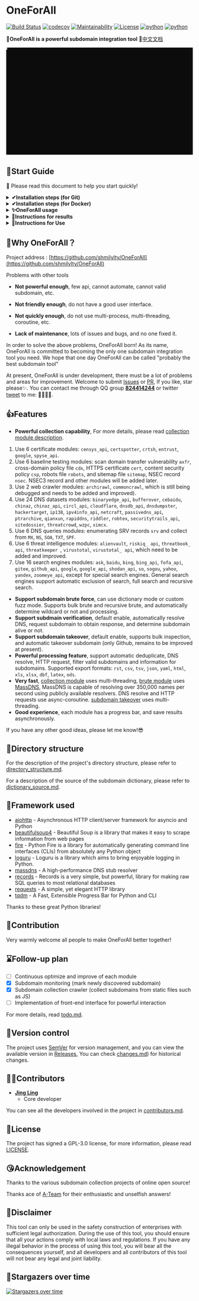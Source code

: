 # OneForAll

[![Build Status](https://travis-ci.org/shmilylty/OneForAll.svg?branch=master)](https://travis-ci.org/shmilylty/OneForAll)
[![codecov](https://codecov.io/gh/shmilylty/OneForAll/branch/master/graph/badge.svg)](https://codecov.io/gh/shmilylty/OneForAll)
[![Maintainability](https://api.codeclimate.com/v1/badges/1287668a6b4c72af683e/maintainability)](https://codeclimate.com/github/shmilylty/OneForAll/maintainability)
[![License](https://img.shields.io/github/license/shmilylty/OneForAll)](https://github.com/shmilylty/OneForAll/tree/master/LICENSE)
[![python](https://img.shields.io/badge/python-3.6|3.7|3.8-blue)](https://github.com/shmilylty/OneForAll/tree/master/)
[![python](https://img.shields.io/badge/release-v0.3.0-brightgreen)](https://github.com/shmilylty/OneForAll/releases)

👊**OneForAll is a powerful subdomain integration tool**  📝[中文文档](https://github.com/shmilylty/OneForAll/tree/master/README.md)

![Example](../usage_example.svg)

## 🚀Start Guide

📢 Please read this document to help you start quickly!

<details>
<summary><b>✔Installation steps (for Git)</b></summary>

1. **Download**

Because OneForAll is under development yet, it is recommended that use `git clone` to clone the latest code repository. Downloading from Releases is not recommended.

If you are in China, it is recommended that you choose [Gitee](https://gitee.com/shmilylty/OneForAll.git) for cloning:

```bash
git clone https://gitee.com/shmilylty/OneForAll.git
```
or: 
```bash
git clone https://github.com/shmilylty/OneForAll.git
```

2. **Installation**


You can use pip3 install requirements, the following is an example of using **pip3** to install dependencies under **Windows**: (Note: If your Python3 is installed in the system Program Files In the directory, such as: `C:\Program Files\Python38`, please run the following as an administrator!)

```bash
cd OneForAll/
python -m pip install -U pip setuptools wheel
pip3 install -r requirements.txt
python oneforall.py --help
```

For other system platforms, please read [dependency installation](https://github.com/shmilylty/OneForAll/tree/master/docs/installation_dependency.md). If you compile failed during the installation, you can find solution in the [troubleshooting.md](https://github.com/shmilylty/OneForAll/tree/master/docs/troubleshooting.md) documentation. If still not resolved, welcome [issues](https://github.com/shmilylty/OneForAll/issues).

3. **Update**

Run the following command to **update** project ( maintain your updates to `/config/setting.py`and`/config/api.py`):

```bash
git stash        # Stash local Git changes
git fetch --all  # Fetch updates
git pull         # Pull updates
git stash pop    # Apply the local Git changes stash
```
</details>

<details>
<summary><b>✔Installation steps (for Docker)</b></summary>

```shell
docker pull shmilylty/oneforall
docker run -it --rm -v ~/results:/OneForAll/results oneforall
```
Result will be saved in `~/results`.
</details>

<details>
<summary><b>✨OneForAll usage</b></summary>

1. If you are use pip3, run the following command: 
```bash
python3 oneforall.py --target example.com run
python3 oneforall.py --targets ./example.txt run
```

![Example](../usage_example.svg)

2. If you use pipenv, run the following command: 
```bash
pipenv run python oneforall.py --target example.com run
```

3. Turn on brute modules, run the following command(Use massdns for enumerating subdomains, the network may be blocked): 
```bash
python3 run python oneforall.py --target example.com --burte True run
# or
pipenv run python oneforall.py --target example.com --burte True run
```
</details>

<details>
<summary><b>🧐Instructions for results</b></summary>

Let's take the command `python3 oneforall.py --target example.com run` as an example. When command finished in the default configuration, OneForAll will generate results in the results directory: 

![Result](../../images/Result.png)

`example.com.csv` is the result for each domain. 

`all_subdomain_result_1583034493.csv` is the result for all domains when your target have multiple domains.

`result.sqlite3` is the SQLite3 database that stores all the subdomains collected by OneForAll. The database structure is shown below: 

![Database](../../images/Database.png)

`example_com_origin_result` table stores the origin subdomain results of each module. 

`example_com_resolve_result` table stores the results of resolving subdomains.

`example_com_last_result` table stores the results of subdomain collection last time. 

`example_com_now_result` table stores the collection results of the current subdomains. Usually using this table is enough.
</details>

<details>
<summary><b>🤔Instructions for Use</b></summary>

The CLI only provide some common parameters. For more configuration, please read [config.py](https://github.com/shmilylty/OneForAll/tree/master/config/setting.py). IF you have any suggestions, welcome feedback. Some modules need access API (most of which are freely available after registered accounts). If you need , please go to [api.py](https://github.com/shmilylty/OneForAll/tree/master/config/api.py) to configure the API. If not used, just ignore the error message. (For module detailes, please read [collection module description](https://github.com/shmilylty/OneForAll/tree/master/docs/collection_modules.md))

The OneForAll command line interface is based on [Fire](https://github.com/google/python-fire/). For more advanced usage of Fire, please refer to [using the Fire CLI](https://github.com/google/Python-fire/blob/master/docs/using-cli.md), if you have any doubts during the use, please feel free to give me feedback.

[oneforall.py](https://github.com/shmilylty/OneForAll/tree/master/oneforall.py) is the program main entrence, and oneforall.py can call [brute.py](https://github.com/shmilylty/OneForAll/tree/master/brute.py), [takerover.py](https://github.com/shmilylty/OneForAll/tree/master/takerover.py), [dbexport.py ](https://github.com/shmilylty/OneForAll/tree/master/dbexport.py) and other modules. But you can also use these modules separately, if you want, please refer to the [usage help](https://github.com/shmilylty/OneForAll/tree/master/docs/en-us/usage_help.md).

❗ Note: When you encounter some problems or doubts during use, please search answers on [issues](https://github.com/shmilylty/OneForAll/issues) first. You can also read [troubleshooting.md](https://github.com/shmilylty/OneForAll/tree/master/docs/troubleshooting.md).

**OneForAll help summary page**

The following help information may not be up to date. You can use `python oneforall.py --help` to get the latest help information.

```bash
python oneforall.py --help
```
```bash
NAME
    oneforall.py - OneForAll help summary page

SYNOPSIS
    oneforall.py COMMAND | --target=TARGET <flags>

DESCRIPTION
    OneForAll is a powerful subdomain integration tool

    Example:
        python3 oneforall.py version
        python3 oneforall.py --target example.com run
        python3 oneforall.py --targets ./domains.txt run
        python3 oneforall.py --target example.com --alive False run
        python3 oneforall.py --target example.com --brute True run
        python3 oneforall.py --target example.com --port medium run
        python3 oneforall.py --target example.com --format csv run
        python3 oneforall.py --target example.com --dns False run
        python3 oneforall.py --target example.com --req False run
        python3 oneforall.py --target example.com --takeover False run
        python3 oneforall.py --target example.com --show True run

    Note:
        --alive  True/False           Only export alive subdomains or not (default False)
        --port   default/small/large  See details in ./config/setting.py(default port 80)
        --format rst/csv/tsv/json/yaml/html/jira/xls/xlsx/dbf/latex/ods (result format)
        --path   Result directory (default directory is ./results)

ARGUMENTS
    TARGET
        One domain (required)
    TARGETS
        File path of one domain per line (required)

FLAGS
    --brute=BRUTE
        Use brute module (default False)
    --dns=DNS
        Use DNS resolution (default True)
    --req=REQ
        HTTP request subdomains (default True)
    --port=PORT
        The port range request to the subdomains (default port 80)
    --alive=ALIVE
        Only export alive subdomains (default False)
    --format=FORMAT
        Result format (default csv)
    --path=PATH
        Result directory (default None)
    --takeover=TAKEOVER
        Scan subdomain takeover (default False)

COMMANDS
    COMMAND is one of the following:

     version
```
</details>

## 🎉Why OneForAll？

Project address : [https://github.com/shmilylty/OneForAll](https://github.com/shmilylty/OneForAll)

Problems with other tools

* **Not powerful enough**, few api, cannot automate, cannot valid subdomain, etc.

* **Not friendly enough**, do not have a good user interface.

* **Not quickly enough**, do not use multi-process, multi-threading, coroutine, etc.

* **Lack of maintenance**, lots of issues and bugs, and no one fixed it.

In order to solve the above problems, OneForAll born! As its name, OneForAll is committed to becoming the only one subdomain integration tool you need. We hope that one day OneForAll can be called "probably the best subdomain tool"

At present, OneForAll is under development, there must be a lot of problems and areas for improvement. Welcome to submit [Issues](https://github.com/shmilylty/OneForAll/issues) or [PR](https://github.com/shmilylty/OneForAll/pulls), If you like, star please✨. You can contact me through QQ group [**824414244**](//shang.qq.com/wpa/qunwpa?idkey=125d3689b60445cdbb11e4ddff38036b7f6f2abbf4f7957df5dddba81aa90771) or twitter [tweet](https://twitter.com/shmilylty) to me: 👨‍👨‍👦‍👦.

## 👍Features

* **Powerful collection capability**, For more details, please read [collection module description](https://github.com/shmilylty/OneForAll/tree/master/docs/collection_modules.md).
1. Use 6 certificate modules: `censys_api`, `certspotter`, `crtsh`, `entrust`, `google`, `spyse_api`.
2. Use 6 baseline testing modules: scan domain transfer vulnerability `axfr`, cross-domain policy file `cdx`, HTTPS certificate `cert`, content security policy `csp`, robots file `robots`, and sitemap file `sitemap`, NSEC record `nsec`. NSEC3 record and other modules will be added later.
3. Use 2 web crawler modules: `archirawl`, `commoncrawl`, which is still being debugged and needs to be added and improved). 
4. Use 24 DNS datasets modules: `binaryedge_api`, `bufferover`, `cebaidu`, `chinaz`, `chinaz_api`, `circl_api`, `cloudflare`, `dnsdb_api`, `dnsdumpster`, `hackertarget`, `ip138`, `ipv4info_api`, `netcraft`, `passivedns_api`, `ptrarchive`, `qianxun`, `rapiddns`, `riddler`, `robtex`, `securitytrails_api`, `sitedossier`, `threatcrowd`, `wzpc`, `ximcx`.
5. Use 6 DNS queries modules: enumerating SRV records `srv` and collect from `MX`, `NS`, `SOA`, `TXT`, `SPF`. 
6. Use 6 threat intelligence modules: `alienvault`, `riskiq_ api`, `threatbook_ api`, `threatkeeper `, `virustotal`, `virustotal_ api`, which need to be added and improved.
7. Use 16 search engines modules: `ask`, `baidu`, `bing`, `bing_api`, `fofa_api`, `gitee`, `github_api`, `google`, `google_api`, `shodan_api`, `so`, `sogou`, `yahoo`, `yandex`, `zoomeye_api`, except for special search engines. General search engines support automatic exclusion of search, full search and recursive search. 
* **Support subdomain brute force**, can use dictionary mode or custom fuzz mode. Supports bulk brute and recursive brute, and automatically determine wildcard or not and processing.
* **Support subdmain verification**, default enable, automatically resolve DNS, request subdomain to obtain response, and determine subdomain alive or not.
* **Support subdomain takeover**, default enable, supports bulk inspection, and automatic takeover subdomain (only Github, remains to be improved at present).
* **Powerful processing feature**, support automatic deduplicate, DNS resolve, HTTP request, filter valid subdomains and information for subdomains. Supported export formats: `rst`, `csv`, `tsv`, `json`, `yaml`, `html`, `xls`, `xlsx`, `dbf`, `latex`, `ods`.
* **Very fast**, [collection module](https://github.com/shmilylty/OneForAll/tree/master/collect.py) uses multi-threading, [brute module](https://github.com/shmilylty/OneForAll/tree/master/brute.py) uses [MassDNS](https://github.com/blechschmidt/massdns), MassDNS is capable of resolving over 350,000 names per second using publicly available resolvers. DNS resolve and HTTP requests use async-coroutine. [subdomain takeover](https://github.com/shmilylty/OneForAll/tree/master/takeover.py) uses multi-threading.
* **Good experience**, each module has a progress bar, and save results asynchronously.

If you have any other good ideas, please let me know!😎

## 🌲Directory structure

For the description of the project's directory structure, please refer to [directory_structure.md](https://github.com/shmilylty/OneForAll/tree/master/docs/directory_structure.md).

For a description of the source of the subdomain dictionary, please refer to [dictionary_source.md](https://github.com/shmilylty/OneForAll/tree/master/docs/en-us/dictionary_source.md).

## 👏Framework used

* [aiohttp](https://github.com/aio-libs/aiohttp) -  Asynchronous HTTP client/server framework for asyncio and Python
* [beautifulsoup4](https://pypi.org/project/beautifulsoup4/) -  Beautiful Soup is a library that makes it easy to scrape information from web pages
* [fire](https://github.com/google/python-fire) -  Python Fire is a library for automatically generating command line interfaces (CLIs) from absolutely any Python object 
* [loguru](https://github.com/Delgan/loguru) -  Loguru is a library which aims to bring enjoyable logging in Python.
* [massdns](https://github.com/blechschmidt/massdns) - A high-performance DNS stub resolver
* [records](https://github.com/kennethreitz/records) -  Records is a very simple, but powerful, library for making raw SQL queries to most relational databases
* [requests](https://github.com/psf/requests) -  A simple, yet elegant HTTP library
* [tqdm](https://github.com/tqdm/tqdm) -  A Fast, Extensible Progress Bar for Python and CLI 

Thanks to these great Python libraries!

## 🙏Contribution

Very warmly welcome all people to make OneForAll better together!

## ⌛Follow-up plan

- [ ] Continuous optimize and improve of each module
- [x] Subdomain monitoring (mark newly discovered subdomain)
- [x] Subdomain collection crawler (collect subdomains from static files such as JS)
- [ ] Implementation of front-end interface for powerful interaction

For more details, read [todo.md](https://github.com/shmilylty/OneForAll/tree/master/docs/todo.md).

## 🔖Version control

The project uses [SemVer](https://semver.org/) for version management, and you can view the available version in [Releases](https://github.com/shmilylty/OneForAll/releases), You can check [changes.md](https://github.com/shmilylty/OneForAll/tree/master/docs/changes.md)) for historical changes.

## 👨‍💻Contributors

* **[Jing Ling](https://github.com/shmilylty)**
  * Core developer

You can see all the developers involved in the project in [contributors.md](https://github.com/shmilylty/OneForAll/tree/master/docs/contributors.md).

## 📄License

The project has signed a GPL-3.0 license, for more information, please read [LICENSE](https://github.com/shmilylty/OneForAll/blob/master/LICENSE).

## 😘Acknowledgement

Thanks to the various subdomain collection projects of online open source!

Thanks ace of [A-Team](https://github.com/QAX-A-Team) for their enthusiastic and unselfish answers!

## 📜Disclaimer 

This tool can only be used in the safety construction of enterprises with sufficient legal authorization.
During the use of this tool, you should ensure that all your actions comply with local laws and regulations.
If you have any illegal behavior in the process of using this tool, you will bear all the consequences yourself, 
and all developers and all contributors of this tool will not bear any legal and joint liability.

## 💖Stargazers over time

[![Stargazers over time](https://starchart.cc/shmilylty/OneForAll.svg)](https://starchart.cc/shmilylty/OneForAll)
